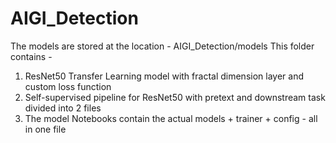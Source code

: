 # AIGI_Detection

The models are stored at the location - AIGI_Detection/models
This folder contains -
1. ResNet50 Transfer Learning model with fractal dimension layer and custom loss function
2. Self-supervised pipeline for ResNet50 with pretext and downstream task divided into 2 files
3. The model Notebooks contain the actual models + trainer + config - all in one file
